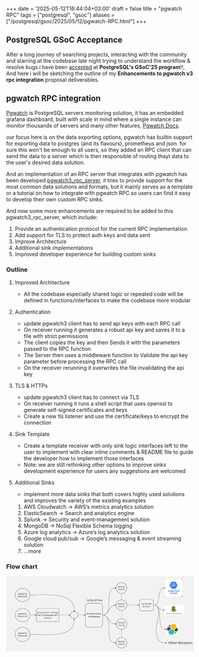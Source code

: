 +++
date = '2025-05-12T16:44:04+03:00'
draft = false
title = "pgwatch RPC"
tags = ["postgresql", "gsoc"]
aliases = ["/postgresql/gsoc/2025/05/12/pgwatch-RPC.html"]
+++

## PostgreSQL GSoC Acceptance

After a long journey of searching projects, interacting with the community and starring at the codebase late night trying to understand the workflow & resolve bugs i have been [accepted](https://summerofcode.withgoogle.com/programs/2025/projects/4Be9mT3p) at __PostgreSQL's GSoC'25 program__!!, And here i will be sketching the outline of my __Enhancements to pgwatch v3 rpc integration__ proposal deliverables. 

## pgwatch RPC integration

[Pgwatch](https://github.com/cybertec-postgresql/pgwatch) is PostgreSQL servers monitoring solution, it has an embedded grafana dashboard, built with scale in mind where a single instance can monitor thousands of servers and many other features, [Pgwatch Docs](https://pgwat.ch). 

our focus here is on the data exporting options, pgwatch has builtin support for exporting data to postgres (and its flavours), prometheus and json. for sure this won't be enough to all users, so they added an RPC client that can send the data to a server which is then responsible of routing thayt data to the user's desired data solution.

And an implementation of an RPC server that integrates with pgwatch has been developed [pgwatch3_rpc_server](https://github.com/destrex271/pgwatch3_rpc_server), it tries to provide support for the most common data solutions and formats, but it mainly serves as a template or a tutorial on how to integrate with pgwatch RPC so users can find it easy to develop their own custom RPC sinks.

And now some more enhancements are required to be added to this pgwatch3_rpc_server, which include:
1. Provide an authentication protocol for the current RPC implementation
2. Add support for TLS to protect auth keys and data sent
3. Improve Architecture
4. Additional sink implementations 
5. Improved developer experience for building custom sinks

### Outline

1. Improved Architecture

    - All the codebase especially shared logic or repeated code will be defined in functions/interfaces to make the codebase more modular

2. ​Authentication

    - update pgwatch3 client has to send api keys with each RPC call
    - On receiver running it generates a robust api key and saves it to a file with strict permissions
    - The client copies the key and then Sends it with the parameters passed to the RPC function
    - The Server then uses a middleware function to Validate the api key parameter before processing the RPC call
    - On the receiver rerunning it overwrites the file invalidating the api key

3. TLS & HTTPs

    - update pgwatch3 client has to connect via TLS
    - On receiver running it runs a shell script that uses openssl to generate self-signed certificates and keys
    - Create a new tls listener and use the certificate/keys to encrypt the connection ​

4. ​Sink Template

    - Create a template receiver with only sink logic interfaces left to the user to implement with clear inline comments & README file to guide the developer how to implement those interfaces
    - Note: we are still rethinking other options to improve sinks development experience for users any suggestions are welcomed

5. Additional Sinks

    - implement more data sinks that both covers highly used solutions and improves the variety of the existing examples

    1. AWS Cloudwatch -> AWS’s metrics analytics solution
    2. ElasticSearch -> Search and analytics engine
    3. Splunk -> Security and event-management solution
    4. MongoDB -> NoSql Flexible Schema logging
    5. Azure log analytics -> Azure’s log analytics solution
    6. Google cloud pub/sub -> Google’s messaging & event streaming solution
    7. ...more

### Flow chart
![Flow Chart](/Flowchart.jpg)